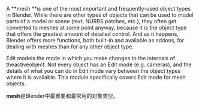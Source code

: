 A **mesh **is one of the most important and frequently-used object types in Blender. While there are other types of objects that can be used to model parts of a model or scene \(text, NURBS patches, etc.\), they often get converted to meshes at some point anyway, because it is the object type that offers the greatest amount of detailed control. And as it happens, Blender offers more functions, both built-in and available as addons, for dealing with meshes than for any other object type.

Edit modeis the mode in which you make changes to the internals of theactiveobject. Not every object has an Edit mode \(e.g. cameras\), and the details of what you can do in Edit mode vary between the object types where it is available. This module specifically covers Edit mode for mesh objects.



**mesh**是Blender中最重要和最常用的对象类型。

